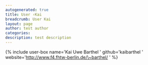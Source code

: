 ```yaml
---
autogenerated: true
title: User ›Kai
breadcrumb: User Kai
layout: page
author: test author
categories: 
description: test description
---
```


{% include user-box name='Kai Uwe Barthel ' github='kaibarthel ' website='http://www.f4.fhtw-berlin.de/\~barthel/ ' %}
